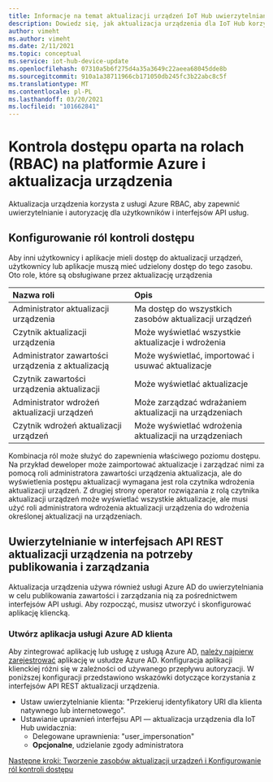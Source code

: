 ```yaml
---
title: Informacje na temat aktualizacji urządzeń IoT Hub uwierzytelniania i autoryzacji | Microsoft Docs
description: Dowiedz się, jak aktualizacja urządzenia dla IoT Hub korzysta z usługi Azure RBAC, aby zapewnić uwierzytelnianie i autoryzację dla użytkowników i interfejsów API usług.
author: vimeht
ms.author: vimeht
ms.date: 2/11/2021
ms.topic: conceptual
ms.service: iot-hub-device-update
ms.openlocfilehash: 07310a5b6f275d4a35a3649c22aeea68045dde8b
ms.sourcegitcommit: 910a1a38711966cb171050db245fc3b22abc8c5f
ms.translationtype: MT
ms.contentlocale: pl-PL
ms.lasthandoff: 03/20/2021
ms.locfileid: "101662841"
---
```

# <a name="azure-role-based-access-control-rbac-and-device-update"></a>Kontrola dostępu oparta na rolach (RBAC) na platformie Azure i aktualizacja urządzenia

Aktualizacja urządzenia korzysta z usługi Azure RBAC, aby zapewnić uwierzytelnianie i autoryzację dla użytkowników i interfejsów API usług.

## <a name="configure-access-control-roles"></a>Konfigurowanie ról kontroli dostępu

Aby inni użytkownicy i aplikacje mieli dostęp do aktualizacji urządzeń, użytkownicy lub aplikacje muszą mieć udzielony dostęp do tego zasobu. Oto role, które są obsługiwane przez aktualizację urządzenia

|   Nazwa roli   | Opis  |
| :--------- | :---- |
|  Administrator aktualizacji urządzenia | Ma dostęp do wszystkich zasobów aktualizacji urządzeń  |
|  Czytnik aktualizacji urządzenia| Może wyświetlać wszystkie aktualizacje i wdrożenia |
|  Administrator zawartości urządzenia z aktualizacją | Może wyświetlać, importować i usuwać aktualizacje  |
|  Czytnik zawartości urządzenia aktualizacji | Może wyświetlać aktualizacje  |
|  Administrator wdrożeń aktualizacji urządzeń | Może zarządzać wdrażaniem aktualizacji na urządzeniach|
|  Czytnik wdrożeń aktualizacji urządzeń| Może wyświetlać wdrożenia aktualizacji na urządzeniach |

Kombinacja ról może służyć do zapewnienia właściwego poziomu dostępu. Na przykład deweloper może zaimportować aktualizacje i zarządzać nimi za pomocą roli administratora zawartości urządzenia aktualizacja, ale do wyświetlenia postępu aktualizacji wymagana jest rola czytnika wdrożenia aktualizacji urządzeń. Z drugiej strony operator rozwiązania z rolą czytnika aktualizacji urządzeń może wyświetlać wszystkie aktualizacje, ale musi użyć roli administratora wdrożenia aktualizacji urządzenia do wdrożenia określonej aktualizacji na urządzeniach.


## <a name="authenticate-to-device-update-rest-apis-for-publishing-and-management"></a>Uwierzytelnianie w interfejsach API REST aktualizacji urządzenia na potrzeby publikowania i zarządzania

Aktualizacja urządzenia używa również usługi Azure AD do uwierzytelniania w celu publikowania zawartości i zarządzania nią za pośrednictwem interfejsów API usługi. Aby rozpocząć, musisz utworzyć i skonfigurować aplikację kliencką.

### <a name="create-client-azure-ad-app"></a>Utwórz aplikacja usługi Azure AD klienta

Aby zintegrować aplikację lub usługę z usługą Azure AD, [należy najpierw zarejestrować](https://docs.microsoft.com/azure/active-directory/develop/quickstart-register-app) aplikację w usłudze Azure AD. Konfiguracja aplikacji klienckiej różni się w zależności od używanego przepływu autoryzacji.  W poniższej konfiguracji przedstawiono wskazówki dotyczące korzystania z interfejsów API REST aktualizacji urządzenia.

* Ustaw uwierzytelnianie klienta: "Przekieruj identyfikatory URI dla klienta natywnego lub internetowego".
* Ustawianie uprawnień interfejsu API — aktualizacja urządzenia dla IoT Hub uwidacznia:
  * Delegowane uprawnienia: "user_impersonation"
  * **Opcjonalne**, udzielanie zgody administratora

[Następne kroki: Tworzenie zasobów aktualizacji urządzeń i Konfigurowanie ról kontroli dostępu](./create-device-update-account.md)
